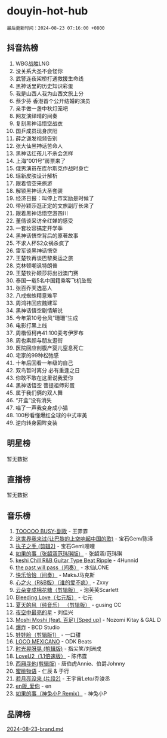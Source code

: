 # douyin-hot-hub

`最后更新时间：2024-08-23 07:16:00 +0800`

## 抖音热榜

1. WBG战胜LNG
1. 没关系大圣不会怪你
1. 武警连夜架桥打通救援生命线
1. 黑神话里的历史知识彩蛋
1. 我是山西人我为山西文旅上分
1. 蔡少芬 香港首个公开结婚的演员
1. 亲手做一盏中秋灯笼吧
1. 网友演绎晴的间奏
1. 复刻黑神话悟空战衣
1. 国乒成员现身庆阳
1. 薛之谦发视频告别
1. 张大仙黑神话苦命人
1. 黑神话红孩儿不杀会怎样
1. 上海“001号”房票来了
1. 俄男演员在库尔斯克作战时身亡
1. 瑶新皮肤设计解析
1. 跟着悟空来旅游
1. 解锁黑神话大圣套装
1. 经济日报：叫停上市奖励是时候了
1. 带孙颖莎逛正定的文旅副厅长来了
1. 跟着黑神话悟空游四川
1. 董倩谈采访全红婵的感受
1. 一套妆容搞定开学季
1. 黑神话悟空背后的原著故事
1. 不求人杯S2众祸杀疯了
1. 雷军谈黑神话悟空
1. 王楚钦再谈巴黎奥运之旅
1. 克林顿嘲讽特朗普
1. 王楚钦孙颖莎将出战澳门赛
1. 泰国一载5名中国籍乘客飞机坠毁
1. 张百乔天选恶人
1. 八戒蜘蛛精意难平
1. 周鸿祎回应魏建军
1. 黑神话悟空剧情解说
1. 今年第10号台风“珊珊”生成
1. 电影打黑上线
1. 周楷恒柯冉41:100麦考伊罗布
1. 周也素颜与朋友逛街
1. 医院回应剖腹产婴儿窒息死亡
1. 宅家的99种松弛感
1. 十年后回看一年级的自己
1. 双鸟暂时离分 必有重逢之日
1. 你敢不敢在这里说我爱你
1. 黑神话悟空 菩提祖师彩蛋
1. 属于我们俩的双人舞
1. “开盒”没有消失
1. 喵了一声我变身成小猫
1. 100秒看懂爆红全球的中式审美
1. 逆向转身回眸变装

## 明星榜

暂无数据

## 直播榜

暂无数据

## 音乐榜

1. [TOOOOO BUSY-副歌](https://sf5-hl-cdn-tos.douyinstatic.com/obj/tos-cn-ve-2774/o0fmjGZetNDjSM5EimFs2QlzBg30YgByJMRQrC) - 王霏霏
1. [这世界我来过(让巴黎的上空响起中国的歌)](https://sf3-cdn-tos.douyinstatic.com/obj/tos-cn-ve-2774/o4wXzBftoUMHKWsiWRwtI9iiGWnO8zjCBxAaAb) - 宝石Gem/陈泽
1. [执子之手 (剪辑2)](https://sf5-hl-cdn-tos.douyinstatic.com/obj/tos-cn-ve-2774/oUoZLQjCc31XzqsBnBQUNgeKtYPBcgbFDwtfcu) - 宝石Gem\哩哩
1. [如果的事（张韶涵范玮琪版）](https://sf5-hl-cdn-tos.douyinstatic.com/obj/tos-cn-ve-2774/owI7MDDyzHddFIDNOFiTf8qYP1fafEiAgmjsCv) - 张韶涵/范玮琪
1. [keshi Chill R&B Guitar Type Beat Ripple](https://sf3-cdn-tos.douyinstatic.com/obj/tos-cn-ve-2774/okQIfmitAB3HpgZQo0YCEFEACcDhQngn0fkFIC) - 4Hunnid
1. [the past will pass（间奏）](https://sf5-hl-cdn-tos.douyinstatic.com/obj/tos-cn-ve-2774/oYi1aFWqIjwzlvAuryrQIMAFSoPpJyicp6BiZ) - 水仙LONE
1. [快乐恰恰（间奏）](https://sf5-hl-cdn-tos.douyinstatic.com/obj/tos-cn-ve-2774/oMesum3HvWQXJxuMFeVYzf54o2QzH5aEBPOCAn) - MaksJ马克斯
1. [心之火（R&B版）（谁的爱不疯）](https://sf5-hl-cdn-tos.douyinstatic.com/obj/tos-cn-ve-2774/okemkEDaIBBE3OosftCgMxlFkLQZRw37t36ZQv) - Zxxy
1. [云朵变成棉花糖（剪辑版）](https://sf3-cdn-tos.douyinstatic.com/obj/tos-cn-ve-2774/o8LC84GQLALFfXeyJmh8KE61byVQYMMeAZLfEI) - 泡芙芙Scarlett
1. [Bleeding Love（七元版）](https://sf5-hl-cdn-tos.douyinstatic.com/obj/tos-cn-ve-2774/oEgC9eZFHQ1MfSRnrfkzFp8AayDWqAQMABBgUs) - 七元
1. [夏天的风（纯音乐） （剪辑版）](https://sf5-hl-cdn-tos.douyinstatic.com/obj/tos-cn-ve-2774/oUzLjBZZFQAoNRmGokEeD5zfQCObp6UeFAnTa6) - gusing CC
1. [夜空中最亮的星](https://sf5-hl-cdn-tos.douyinstatic.com/obj/tos-cn-ve-2774/o4IfgGwqqnFeXEMGaS8JBzJAdayAaCeoxqbjCD) - 刘佳兴
1. [Moshi Moshi (feat. 百足) [Sped up]](https://sf5-hl-cdn-tos.douyinstatic.com/obj/tos-cn-ve-2774/ocCPFQcXJLeroaIdQLIGAoeeYM3OAUYGDguHXz) - Nozomi Kitay & GAL D
1. [爆炸](https://sf3-cdn-tos.douyinstatic.com/obj/tos-cn-ve-2774/4abeb6e3794342cf9e7ce20282badd15) - BCD Studio
1. [娃娃脸（剪辑版1）](https://sf3-cdn-tos.douyinstatic.com/obj/tos-cn-ve-2774/oIimSCgQoNUePTAZ1Ba7TeADY4KetGYsVFeaaB) - 一口甜
1. [LOCO MEXICANO](https://sf5-hl-cdn-tos.douyinstatic.com/obj/tos-cn-ve-2774/owxVoxJorA4ILBfsMAjU6t7O1xW9w0tS7EYzh6) - ODK Beats
1. [时光晃呀晃 (剪辑版)](https://sf5-hl-cdn-tos.douyinstatic.com/obj/tos-cn-ve-2774/o8ACeQem3gwI1x3GIYGAfKG0LJebKFRJDwRwyW) - 指尖笑/刘洲成
1. [LoveU2（1.1倍速版）](https://sf5-hl-cdn-tos.douyinstatic.com/obj/tos-cn-ve-2774/oQMeDffLaEmgMwgCOEMAFCI6INzoFPgWdD0rsa) - 陈伟霆
1. [西厢寻他(剪辑版)](https://sf5-hl-cdn-tos.douyinstatic.com/obj/tos-cn-ve-2774/oUsAVfAQKlRNxEv5qxvIB8o5qmIWUcXbzJKJhw) - 唐伯虎Annie、伯爵Johnny
1. [蜜桃物语](https://sf3-cdn-tos.douyinstatic.com/obj/tos-cn-ve-2774/oIhOSCZtIACtYU4XQkngiW9kCBfVD1Fz9IYeqL) - 仁辰 & 于行
1. [若月亮没来 (片段2)](https://sf5-hl-cdn-tos.douyinstatic.com/obj/tos-cn-ve-2774/ocQavLLjkCOeDxGyYeIMGgNAIwJ0QXE1Ve3Fzv) - 王宇宙Leto/乔浚丞
1. [en版_爱你](https://sf5-hl-cdn-tos.douyinstatic.com/obj/tos-cn-ve-2774/oEDn5OQWGwJcMoiXFPLTgUzBICetMfDgIfAjaa) - en
1. [如果的事（神兔小P Remix）](https://sf5-hl-cdn-tos.douyinstatic.com/obj/tos-cn-ve-2774/okHtAffz3g4ZB0BMQn9iC9BC6AciI3xCmgQTqt) - 神兔小P

## 品牌榜

[2024-08-23-brand.md](2024-08-23-brand.md)
